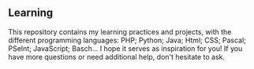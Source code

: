 ## Learning
This repository contains my learning practices and projects, with the different programming languages: PHP; Python; Java; Html; CSS; Pascal; PSeInt; JavaScript; Basch... I hope it serves as inspiration for you! If you have more questions or need additional help, don't hesitate to ask.
